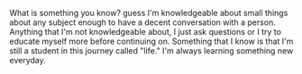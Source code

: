 What is something you know?
 guess I'm knowledgeable about small things about any subject enough to have a decent conversation with a person. Anything that I'm not knowledgeable about, I just ask questions or I try to educate myself more before continuing on. Something that I know is that I'm still a student in this journey called "life." I'm always learning something new everyday.

